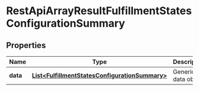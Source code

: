 
# RestApiArrayResultFulfillmentStatesConfigurationSummary

## Properties
Name | Type | Description | Notes
------------ | ------------- | ------------- | -------------
**data** | [**List&lt;FulfillmentStatesConfigurationSummary&gt;**](FulfillmentStatesConfigurationSummary.md) | Generic data object. | 



